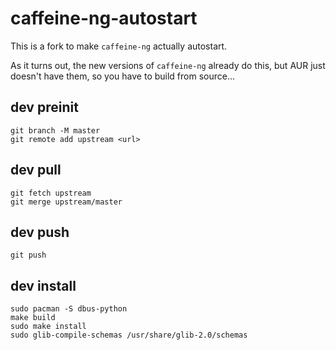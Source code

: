 # caffeine-ng-autostart
This is a fork to make `caffeine-ng` actually autostart.

As it turns out, the new versions of `caffeine-ng` already do this, but AUR just doesn't have them, so you have to build from source...

## dev preinit
```
git branch -M master
git remote add upstream <url>
```

## dev pull
```
git fetch upstream
git merge upstream/master
```

## dev push
```
git push
```

## dev install
```
sudo pacman -S dbus-python
make build
sudo make install
sudo glib-compile-schemas /usr/share/glib-2.0/schemas
```
